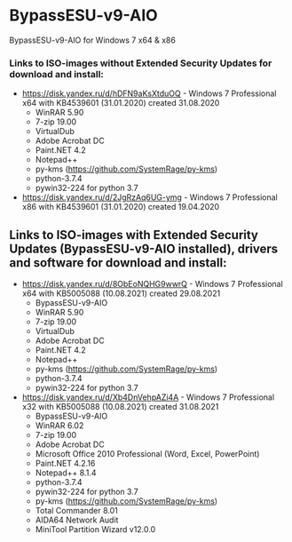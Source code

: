 # BypassESU-v9-AIO
BypassESU-v9-AIO for Windows 7 x64 &amp; x86

### Links to ISO-images without Extended Security Updates for download and install:  
* https://disk.yandex.ru/d/hDFN9aKsXtduOQ - Windows 7 Professional x64 with KB4539601 (31.01.2020) created 31.08.2020 
  * WinRAR 5.90
  * 7-zip 19.00
  * VirtualDub
  * Adobe Acrobat DC
  * Paint.NET 4.2
  * Notepad++
  * py-kms (https://github.com/SystemRage/py-kms)
  * python-3.7.4
  * pywin32-224 for python 3.7 
* https://disk.yandex.ru/d/2JgRzAq6UG-ymg - Windows 7 Professional x86 with KB4539601 (31.01.2020) created 19.04.2020

## Links to ISO-images with Extended Security Updates (BypassESU-v9-AIO installed), drivers and software for download and install:  
* https://disk.yandex.ru/d/8ObEoNQHG9wwrQ - Windows 7 Professional x64 with KB5005088 (10.08.2021) created 29.08.2021
  * BypassESU-v9-AIO
  * WinRAR 5.90
  * 7-zip 19.00
  * VirtualDub
  * Adobe Acrobat DC
  * Paint.NET 4.2
  * Notepad++
  * py-kms (https://github.com/SystemRage/py-kms)
  * python-3.7.4
  * pywin32-224 for python 3.7
* https://disk.yandex.ru/d/Xb4DnVehpAZi4A - Windows 7 Professional x32 with KB5005088 (10.08.2021) created 31.08.2021
  * BypassESU-v9-AIO
  * WinRAR 6.02
  * 7-zip 19.00
  * Adobe Acrobat DC
  * Microsoft Office 2010 Professional (Word, Excel, PowerPoint)
  * Paint.NET 4.2.16
  * Notepad++ 8.1.4
  * python-3.7.4
  * pywin32-224 for python 3.7
  * py-kms (https://github.com/SystemRage/py-kms)
  * Total Commander 8.01
  * AIDA64 Network Audit
  * MiniTool Partition Wizard v12.0.0
